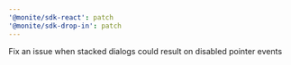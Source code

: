 ```yaml
---
'@monite/sdk-react': patch
'@monite/sdk-drop-in': patch
---
```


Fix an issue when stacked dialogs could result on disabled pointer events
